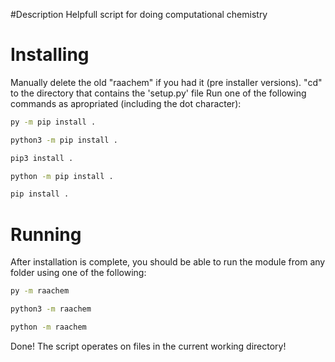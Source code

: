 #Description
Helpfull script for doing computational chemistry
# Installing
Manually delete the old "raachem" if you had it (pre installer versions).
"cd" to the directory that contains the 'setup.py' file
Run one of the following commands as apropriated (including the dot character):
```bash
py -m pip install .
```
```bash
python3 -m pip install .
```
```bash
pip3 install .
```
```bash
python -m pip install .
```
```bash
pip install .
```
# Running
After installation is complete, you should be able to run the module from any folder using one of the following:
```bash
py -m raachem
```
```bash
python3 -m raachem
```
```bash
python -m raachem
```
Done! The script operates on files in the current working directory!

